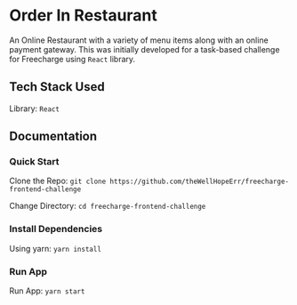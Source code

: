# Order In Restaurant

An Online Restaurant with a variety of menu items along with an online payment gateway. This was initially developed for a task-based challenge for Freecharge using `React` library.

## Tech Stack Used

Library: `React`

## Documentation

### Quick Start

Clone the Repo: `git clone https://github.com/theWellHopeErr/freecharge-frontend-challenge`

Change Directory: `cd freecharge-frontend-challenge`

### Install Dependencies

Using yarn: `yarn install`

### Run App

Run App: `yarn start`
